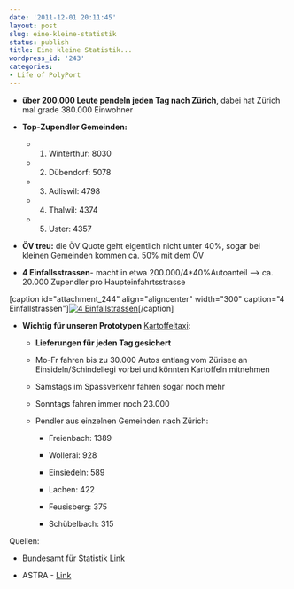 ```yaml
---
date: '2011-12-01 20:11:45'
layout: post
slug: eine-kleine-statistik
status: publish
title: Eine kleine Statistik...
wordpress_id: '243'
categories:
- Life of PolyPort
---
```



	
  * **über 200.000 Leute pendeln jeden Tag nach Zürich**, dabei hat Zürich mal grade 380.000 Einwohner

	
  * **Top-Zupendler Gemeinden:**


	
    * 1. Winterthur: 8030

	
    * 2. Dübendorf: 5078

	
    * 3. Adliswil: 4798

	
    * 4. Thalwil: 4374

	
    * 5. Uster: 4357


	
  * **ÖV treu:** die ÖV Quote geht eigentlich nicht unter 40%, sogar bei kleinen Gemeinden kommen ca. 50% mit dem ÖV

	
  * **4 Einfallsstrassen**- macht in etwa 200.000/4*40%Autoanteil --> ca. 20.000 Zupendler pro Haupteinfahrtsstrasse

[caption id="attachment_244" align="aligncenter" width="300" caption="4 Einfallstrassen"][![4 Einfallstrassen](http://polyport.files.wordpress.com/2011/12/einfallstrassen.png?w=300)](http://polyport.files.wordpress.com/2011/12/einfallstrassen.png)[/caption]

	
  * **Wichtig für unseren Prototypen** [Kartoffeltaxi](http://kartoffeltaxi.ch):

	
	
    * **Lieferungen für jeden Tag gesichert**


    * Mo-Fr fahren bis zu 30.000 Autos entlang vom Zürisee an Einsideln/Schindellegi vorbei und könnten Kartoffeln mitnehmen

	
    * Samstags im Spassverkehr fahren sogar noch mehr

	
    * Sonntags fahren immer noch 23.000

	
    * Pendler aus einzelnen Gemeinden nach Zürich:


	
      * Freienbach: 1389


      * Wollerai: 928


      * Einsiedeln: 589


      * Lachen: 422


      * Feusisberg: 375


      * Schübelbach: 315







Quellen: 

	
  * Bundesamt für Statistik [Link](http://www.bfs.admin.ch/bfs/portal/de/index/themen/11.html)

	
  * ASTRA - [Link](http://www.astra.admin.ch/verkehrsdaten/00297/index.html?lang=de)





